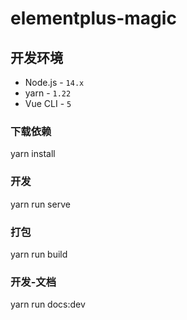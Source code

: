 # elementplus-magic


## 开发环境

- Node.js - `14.x`
- yarn - `1.22`
- Vue CLI - `5`

### 下载依赖
yarn install

### 开发
yarn run serve

### 打包
yarn run build

### 开发-文档
yarn run docs:dev
